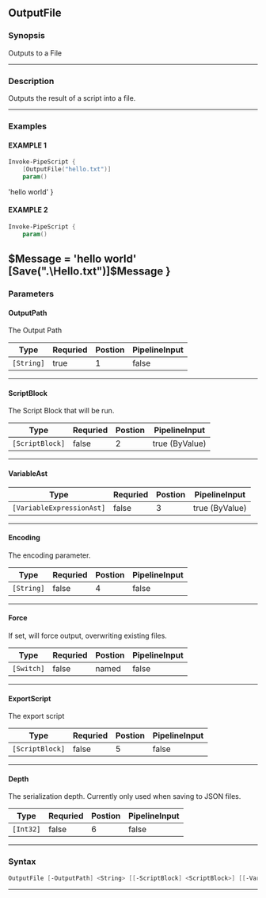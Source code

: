 
OutputFile
----------
### Synopsis
Outputs to a File

---
### Description

Outputs the result of a script into a file.

---
### Examples
#### EXAMPLE 1
```PowerShell
Invoke-PipeScript {
    [OutputFile("hello.txt")]
    param()
```
'hello world'
}
#### EXAMPLE 2
```PowerShell
Invoke-PipeScript {
    param()
```
$Message = 'hello world'
    [Save(".\Hello.txt")]$Message
}
---
### Parameters
#### **OutputPath**

The Output Path



|Type          |Requried|Postion|PipelineInput|
|--------------|--------|-------|-------------|
|```[String]```|true    |1      |false        |
---
#### **ScriptBlock**

The Script Block that will be run.



|Type               |Requried|Postion|PipelineInput |
|-------------------|--------|-------|--------------|
|```[ScriptBlock]```|false   |2      |true (ByValue)|
---
#### **VariableAst**

|Type                         |Requried|Postion|PipelineInput |
|-----------------------------|--------|-------|--------------|
|```[VariableExpressionAst]```|false   |3      |true (ByValue)|
---
#### **Encoding**

The encoding parameter.



|Type          |Requried|Postion|PipelineInput|
|--------------|--------|-------|-------------|
|```[String]```|false   |4      |false        |
---
#### **Force**

If set, will force output, overwriting existing files.



|Type          |Requried|Postion|PipelineInput|
|--------------|--------|-------|-------------|
|```[Switch]```|false   |named  |false        |
---
#### **ExportScript**

The export script



|Type               |Requried|Postion|PipelineInput|
|-------------------|--------|-------|-------------|
|```[ScriptBlock]```|false   |5      |false        |
---
#### **Depth**

The serialization depth.  Currently only used when saving to JSON files.



|Type         |Requried|Postion|PipelineInput|
|-------------|--------|-------|-------------|
|```[Int32]```|false   |6      |false        |
---
### Syntax
```PowerShell
OutputFile [-OutputPath] <String> [[-ScriptBlock] <ScriptBlock>] [[-VariableAst] <VariableExpressionAst>] [[-Encoding] <String>] [-Force] [[-ExportScript] <ScriptBlock>] [[-Depth] <Int32>] [<CommonParameters>]
```
---


